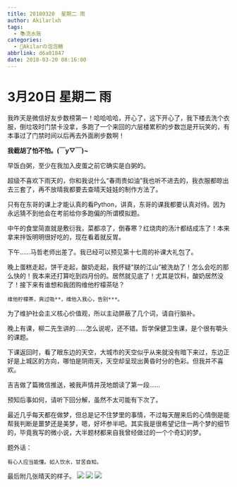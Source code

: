 ```yaml
---
title: 20180320  星期二 雨
author: Akilarlxh
tags:
  - 📚流水账
categories:
  - 🍬Akilarの泡泡糖
abbrlink: d6a01847
date: 2018-03-20 08:16:00
---
```

# 3月20日 星期二 雨

我昨天是微信好友步数榜第一！哈哈哈哈，开心了，这下开心了，我下楼去洗个衣服，倒垃圾时门禁卡没拿，多跑了一个来回的六层楼累积的步数岂是开玩笑的，有本事过了门禁时间以后再去外面刷步数啊！

**我截胡了怕不怕。(￣y▽￣)~**

早饭白粥，至少在我加入皮蛋之前它确实是白粥的。

超级不喜欢下雨天的，你和我说什么“春雨贵如油”我也听不进去的，我衣服都晾出去三套了，再不放晴我都要去查晴天娃娃的制作方法了。

只有在东哥的课上才能认真的看Python，讲真，东哥的课我都要认真对待。因为永远猜不到他会在考前给你多跑偏的所谓模拟题。

中午的食堂简直就是敷衍我，菜都凉了，倒春寒？红烧肉的汤汁都结成冻了！本来拿来拌饭明明很好吃的，现在看着就反胃。

下午……马哲老师出差了。我已经可以预见第十七周的补课大礼包了。

晚上蛋糕走起，饼干走起，酸奶走起，我怀疑“朕的江山”被洗劫了！怎么会吃的那么快的！我本来还打算吃到四月份的。居然就见底了！尤其是饮料，酸奶居然没了！接下来有谁想和我团购维他柠檬茶哒？
```
维他柠檬茶，爽过吸**，维他入我心，告别***。
```
为了维护社会主义核心价值观，所以主动屏蔽了几个词，请自行脑补。

晚上有课，柳二先生讲的……怎么说呢，还不错。哲学保健卫生课，是个很有嚼头的课题。

下课返回时，看了眼东边的天空，大城市的天空似乎从来就没有暗下来过，东边正好是上城区的方向，哪怕是阴雨天，天空却呈现出黄昏时分的色彩。但我并不喜欢。

吉吉做了篇微信推送，被我声情并茂地朗读了第一段……

预知后事如何，请听下回分解，虽然不太可能有下次了。

最近几乎每天都在做梦，但总是记不住梦里的事情，不过每天醒来后的心情倒是能帮我判断是噩梦还是美梦，嗯，好坏参半吧。其实我是很希望记住一两个梦的细节的，毕竟我写的微小说，大半题材都来自我曾经做过的一个个奇幻的梦。

题外话：
```
有心人应当能懂。如人饮水，甘苦自知。
```
最后附几张晴天的样子。
![](https://s2.ax1x.com/2019/04/10/AT01Dx.jpg)
![](https://s2.ax1x.com/2019/04/10/AT03b6.jpg)
![](https://s2.ax1x.com/2019/04/10/AT0lK1.jpg)